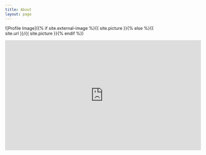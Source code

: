 ```yaml
---
title: About
layout: page
---
```

![Profile Image]({% if site.external-image %}{{ site.picture }}{% else %}{{ site.url }}/{{ site.picture }}{% endif %})

<iframe id="ytplayer" type="text/html" width="640" height="360"
  src="https://www.youtube.com/watch?v=dQw4w9WgXcQ?autoplay=1"
frameborder="0"/>
